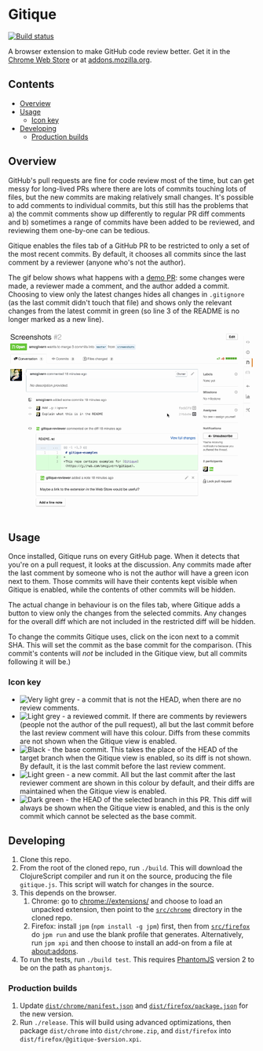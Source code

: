 # Gitique

[![Build status](https://travis-ci.org/smcgivern/gitique.svg?branch=master)][travis]

A browser extension to make GitHub code review better. Get it in the
[Chrome Web Store][webstore] or at [addons.mozilla.org][amo].

## Contents

* [Overview](#overview)
* [Usage](#usage)
  * [Icon key](#icon-key)
* [Developing](#developing)
  * [Production builds](#production-builds)

## Overview

GitHub's pull requests are fine for code review most of the time, but can get messy for
long-lived PRs where there are lots of commits touching lots of files, but the new commits
are making relatively small changes. It's possible to add comments to individual commits,
but this still has the problems that a) the commit comments show up differently to regular
PR diff comments and b) sometimes a range of commits have been added to be reviewed, and
reviewing them one-by-one can be tedious.

Gitique enables the files tab of a GitHub PR to be restricted to only a set of the most
recent commits. By default, it chooses all commits since the last comment by a reviewer
(anyone who's not the author).

The gif below shows what happens with a [demo PR][demo-pr]: some changes were made, a
reviewer made a comment, and the author added a commit. Choosing to view only the latest
changes hides all changes in `.gitignore` (as the last commit didn't touch that file) and
shows only the relevant changes from the latest commit in green (so line 3 of the README
is no longer marked as a new line).

[![Demo gif](/doc/demo.gif)][demo-pr]

## Usage

Once installed, Gitique runs on every GitHub page. When it detects that you're on a pull
request, it looks at the discussion. Any commits made after the last comment by someone
who is not the author will have a green icon next to them. Those commits will have their
contents kept visible when Gitique is enabled, while the contents of other commits will be
hidden.

The actual change in behaviour is on the files tab, where Gitique adds a button to view
only the changes from the selected commits. Any changes for the overall diff which are not
included in the restricted diff will be hidden.

To change the commits Gitique uses, click on the icon next to a commit SHA. This will set
the commit as the base commit for the comparison. (This commit's contents will _not_ be
included in the Gitique view, but all commits following it will be.)

### Icon key

* ![Very light grey](https://cdn.rawgit.com/smcgivern/gitique/v0.2.0-screenshots/doc/icons/default.svg) -
  a commit that is not the HEAD, when there are no review comments.
* ![Light grey](https://cdn.rawgit.com/smcgivern/gitique/v0.2.0-screenshots/doc/icons/reviewed.svg) -
  a reviewed commit. If there are comments by reviewers (people not the author of the pull
  request), all but the last commit before the last review comment will have this
  colour. Diffs from these commits are not shown when the Gitique view is enabled.
* ![Black](https://cdn.rawgit.com/smcgivern/gitique/v0.2.0-screenshots/doc/icons/base.svg) -
  the base commit. This takes the place of the HEAD of the target branch when the Gitique
  view is enabled, so its diff is not shown. By default, it is the last commit before the
  last review comment.
* ![Light green](https://cdn.rawgit.com/smcgivern/gitique/v0.2.0-screenshots/doc/icons/new.svg) -
  a new commit. All but the last commit after the last reviewer comment are shown in this
  colour by default, and their diffs are maintained when the Gitique view is enabled.
* ![Dark green](https://cdn.rawgit.com/smcgivern/gitique/v0.2.0-screenshots/doc/icons/head.svg) -
  the HEAD of the selected branch in this PR. This diff will always be shown when the
  Gitique view is enabled, and this is the only commit which cannot be selected as the
  base commit.

## Developing

1. Clone this repo.
2. From the root of the cloned repo, run `./build`. This will download the ClojureScript
   compiler and run it on the source, producing the file `gitique.js`. This script will
   watch for changes in the source.
3. This depends on the browser.
   1. Chrome: go to [chrome://extensions/](chrome://extensions/) and choose to load an
      unpacked extension, then point to the [`src/chrome`](src/chrome) directory in the
      cloned repo.
   2. Firefox: install `jpm` (`npm install -g jpm`) first, then from
      [`src/firefox`](src/firefox) do `jpm run` and use the blank profile that generates.
      Alternatively, run `jpm xpi` and then choose to install an add-on from a file at
      [about:addons](about:addons).
4. To run the tests, run `./build test`. This requires [PhantomJS](http://phantomjs.org/)
   version 2 to be on the path as `phantomjs`.

### Production builds

1. Update [`dist/chrome/manifest.json`](dist/chrome/manifest.json) and
   [`dist/firefox/package.json`](dist/firefox/package.json) for the new version.
2. Run `./release`. This will build using advanced optimizations, then package
   `dist/chrome` into `dist/chrome.zip`, and `dist/firefox` into
   `dist/firefox/@gitique-$version.xpi`.

[travis]: https://travis-ci.org/smcgivern/gitique
[webstore]: https://chrome.google.com/webstore/detail/gitique/mmjofndmajimmdkeejmmlfljclmghomk
[amo]: https://addons.mozilla.org/en-GB/firefox/addon/gitique/
[demo-pr]: https://github.com/smcgivern/gitique-examples/pull/2

